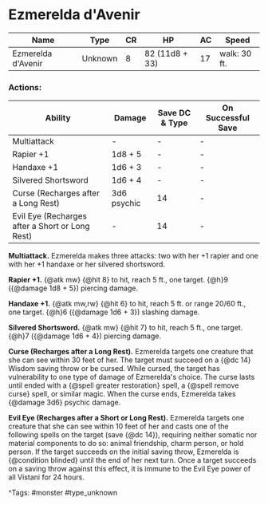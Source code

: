# Ezmerelda d'Avenir

| Name | Type | CR | HP | AC | Speed |
|------|------|----|----|----|-------|
| Ezmerelda d'Avenir | Unknown | 8 | 82 (11d8 + 33) | 17 | walk: 30 ft. |

### Actions:

| Ability | Damage | Save DC & Type | On Successful Save |
|---------|--------|----------------|--------------------|
| Multiattack | - | - | - |
| Rapier +1 | 1d8 + 5 | - | - |
| Handaxe +1 | 1d6 + 3 | - | - |
| Silvered Shortsword | 1d6 + 4 | - | - |
| Curse (Recharges after a Long Rest) | 3d6 psychic | 14 | - |
| Evil Eye (Recharges after a Short or Long Rest) | - | 14 | - |


**Multiattack.** Ezmerelda makes three attacks: two with her +1 rapier and one with her +1 handaxe or her silvered shortsword.

**Rapier +1.** {@atk mw} {@hit 8} to hit, reach 5 ft., one target. {@h}9 ({@damage 1d8 + 5}) piercing damage.

**Handaxe +1.** {@atk mw,rw} {@hit 6} to hit, reach 5 ft. or range 20/60 ft., one target. {@h}6 ({@damage 1d6 + 3}) slashing damage.

**Silvered Shortsword.** {@atk mw} {@hit 7} to hit, reach 5 ft., one target. {@h}7 ({@damage 1d6 + 4}) piercing damage.

**Curse (Recharges after a Long Rest).** Ezmerelda targets one creature that she can see within 30 feet of her. The target must succeed on a {@dc 14} Wisdom saving throw or be cursed. While cursed, the target has vulnerability to one type of damage of Ezmerelda's choice. The curse lasts until ended with a {@spell greater restoration} spell, a {@spell remove curse} spell, or similar magic. When the curse ends, Ezmerelda takes {@damage 3d6} psychic damage.

**Evil Eye (Recharges after a Short or Long Rest).** Ezmerelda targets one creature that she can see within 10 feet of her and casts one of the following spells on the target (save {@dc 14}), requiring neither somatic nor material components to do so: animal friendship, charm person, or hold person. If the target succeeds on the initial saving throw, Ezmerelda is {@condition blinded} until the end of her next turn. Once a target succeeds on a saving throw against this effect, it is immune to the Evil Eye power of all Vistani for 24 hours.

^Tags: #monster #type_unknown